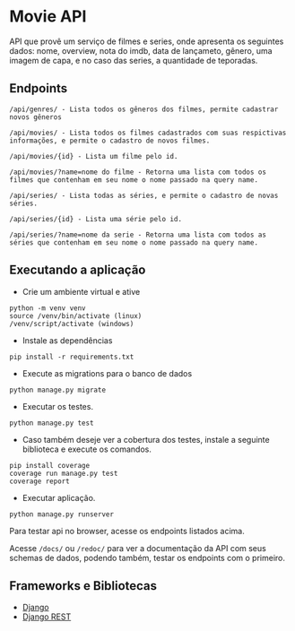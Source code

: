 # Movie API 
API que provê um serviço de filmes e series, onde apresenta os seguintes dados: nome, overview, nota do imdb, data de lançameto, gênero, uma imagem de capa, e no caso das series, a quantidade de teporadas. 

## Endpoints
```
/api/genres/ - Lista todos os gêneros dos filmes, permite cadastrar novos gêneros
```

```
/api/movies/ - Lista todos os filmes cadastrados com suas respictivas informações, e permite o cadastro de novos filmes.

/api/movies/{id} - Lista um filme pelo id.

/api/movies/?name=nome do filme - Retorna uma lista com todos os filmes que contenham em seu nome o nome passado na query name.
```

```
/api/series/ - Lista todas as séries, e permite o cadastro de novas séries.

/api/series/{id} - Lista uma série pelo id.

/api/series/?name=nome da serie - Retorna uma lista com todos as séries que contenham em seu nome o nome passado na query name.
```

## Executando a aplicação
- Crie um ambiente virtual e ative
```
python -m venv venv
source /venv/bin/activate (linux)
/venv/script/activate (windows)
```
- Instale as dependências
```
pip install -r requirements.txt
```
- Execute as migrations para o banco de dados
```
python manage.py migrate
```
- Executar os testes.
```
python manage.py test
```
- Caso também deseje ver a cobertura dos testes, instale a seguinte biblioteca e execute os comandos.
```
pip install coverage
coverage run manage.py test
coverage report
```
- Executar aplicação.
```
python manage.py runserver
```
Para testar api no browser, acesse os endpoints listados acima.

Acesse `/docs/` ou `/redoc/` para ver a documentação da API com seus schemas de dados, podendo também, testar os endpoints com o primeiro.

## Frameworks e Bibliotecas
- [Django](https://www.djangoproject.com/)
- [Django REST](https://www.django-rest-framework.org/)
